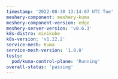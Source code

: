 ```yaml
---
timestamp: '2022-08-30 13:14:07 UTC Tue'
meshery-component: meshery-kuma
meshery-component-version: edge
meshery-server-version: 'v0.6.3'
k8s-distro: minikube
k8s-version: 'v1.22.2'
service-mesh: Kuma
service-mesh-version: '1.8.0'
tests:
  pod/kuma-control-plane: 'Running'
overall-status: 'passing'
---
```

